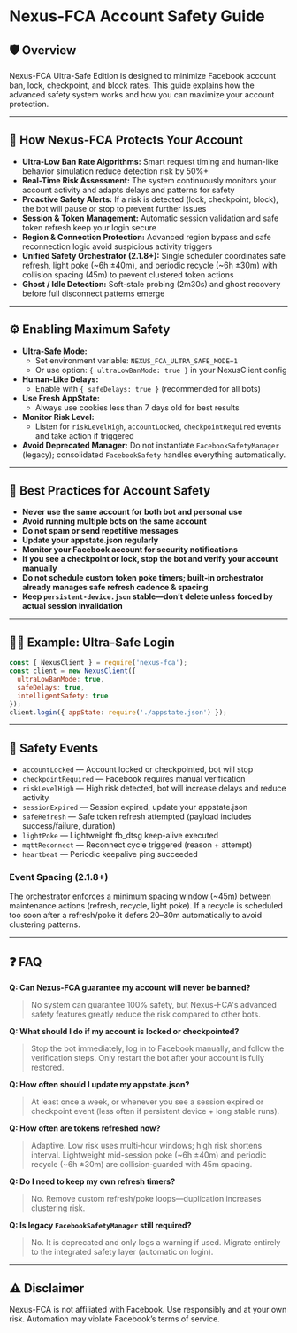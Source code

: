 # Nexus-FCA Account Safety Guide

## 🛡️ Overview
Nexus-FCA Ultra-Safe Edition is designed to minimize Facebook account ban, lock, checkpoint, and block rates. This guide explains how the advanced safety system works and how you can maximize your account protection.

---

## 🚦 How Nexus-FCA Protects Your Account
- **Ultra-Low Ban Rate Algorithms:** Smart request timing and human-like behavior simulation reduce detection risk by 50%+
- **Real-Time Risk Assessment:** The system continuously monitors your account activity and adapts delays and patterns for safety
- **Proactive Safety Alerts:** If a risk is detected (lock, checkpoint, block), the bot will pause or stop to prevent further issues
- **Session & Token Management:** Automatic session validation and safe token refresh keep your login secure
- **Region & Connection Protection:** Advanced region bypass and safe reconnection logic avoid suspicious activity triggers
- **Unified Safety Orchestrator (2.1.8+):** Single scheduler coordinates safe refresh, light poke (~6h ±40m), and periodic recycle (~6h ±30m) with collision spacing (45m) to prevent clustered token actions
- **Ghost / Idle Detection:** Soft-stale probing (2m30s) and ghost recovery before full disconnect patterns emerge

---

## ⚙️ Enabling Maximum Safety
- **Ultra-Safe Mode:**
  - Set environment variable: `NEXUS_FCA_ULTRA_SAFE_MODE=1`
  - Or use option: `{ ultraLowBanMode: true }` in your NexusClient config
- **Human-Like Delays:**
  - Enable with `{ safeDelays: true }` (recommended for all bots)
- **Use Fresh AppState:**
  - Always use cookies less than 7 days old for best results
- **Monitor Risk Level:**
  - Listen for `riskLevelHigh`, `accountLocked`, `checkpointRequired` events and take action if triggered
- **Avoid Deprecated Manager:** Do not instantiate `FacebookSafetyManager` (legacy); consolidated `FacebookSafety` handles everything automatically.

---

## 📝 Best Practices for Account Safety
- **Never use the same account for both bot and personal use**
- **Avoid running multiple bots on the same account**
- **Do not spam or send repetitive messages**
- **Update your appstate.json regularly**
- **Monitor your Facebook account for security notifications**
- **If you see a checkpoint or lock, stop the bot and verify your account manually**
- **Do not schedule custom token poke timers; built‑in orchestrator already manages safe refresh cadence & spacing**
- **Keep `persistent-device.json` stable—don’t delete unless forced by actual session invalidation**

---

## 🧑‍💻 Example: Ultra-Safe Login
```js
const { NexusClient } = require('nexus-fca');
const client = new NexusClient({
  ultraLowBanMode: true,
  safeDelays: true,
  intelligentSafety: true
});
client.login({ appState: require('./appstate.json') });
```

---

## 🚨 Safety Events
- `accountLocked` — Account locked or checkpointed, bot will stop
- `checkpointRequired` — Facebook requires manual verification
- `riskLevelHigh` — High risk detected, bot will increase delays and reduce activity
- `sessionExpired` — Session expired, update your appstate.json
- `safeRefresh` — Safe token refresh attempted (payload includes success/failure, duration)
- `lightPoke` — Lightweight fb_dtsg keep-alive executed
- `mqttReconnect` — Reconnect cycle triggered (reason + attempt)
- `heartbeat` — Periodic keepalive ping succeeded

### Event Spacing (2.1.8+)
The orchestrator enforces a minimum spacing window (~45m) between maintenance actions (refresh, recycle, light poke). If a recycle is scheduled too soon after a refresh/poke it defers 20–30m automatically to avoid clustering patterns.

---

## ❓ FAQ
**Q: Can Nexus-FCA guarantee my account will never be banned?**
> No system can guarantee 100% safety, but Nexus-FCA's advanced safety features greatly reduce the risk compared to other bots.

**Q: What should I do if my account is locked or checkpointed?**
> Stop the bot immediately, log in to Facebook manually, and follow the verification steps. Only restart the bot after your account is fully restored.

**Q: How often should I update my appstate.json?**
> At least once a week, or whenever you see a session expired or checkpoint event (less often if persistent device + long stable runs).

**Q: How often are tokens refreshed now?**
> Adaptive. Low risk uses multi‑hour windows; high risk shortens interval. Lightweight mid-session poke (~6h ±40m) and periodic recycle (~6h ±30m) are collision‑guarded with 45m spacing.

**Q: Do I need to keep my own refresh timers?**
> No. Remove custom refresh/poke loops—duplication increases clustering risk.

**Q: Is legacy `FacebookSafetyManager` still required?**
> No. It is deprecated and only logs a warning if used. Migrate entirely to the integrated safety layer (automatic on login).

---

## ⚠️ Disclaimer
Nexus-FCA is not affiliated with Facebook. Use responsibly and at your own risk. Automation may violate Facebook’s terms of service.
